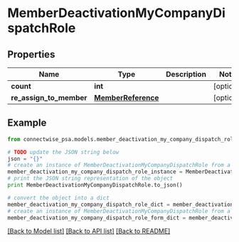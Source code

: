 # MemberDeactivationMyCompanyDispatchRole


## Properties
Name | Type | Description | Notes
------------ | ------------- | ------------- | -------------
**count** | **int** |  | [optional] 
**re_assign_to_member** | [**MemberReference**](MemberReference.md) |  | [optional] 

## Example

```python
from connectwise_psa.models.member_deactivation_my_company_dispatch_role import MemberDeactivationMyCompanyDispatchRole

# TODO update the JSON string below
json = "{}"
# create an instance of MemberDeactivationMyCompanyDispatchRole from a JSON string
member_deactivation_my_company_dispatch_role_instance = MemberDeactivationMyCompanyDispatchRole.from_json(json)
# print the JSON string representation of the object
print MemberDeactivationMyCompanyDispatchRole.to_json()

# convert the object into a dict
member_deactivation_my_company_dispatch_role_dict = member_deactivation_my_company_dispatch_role_instance.to_dict()
# create an instance of MemberDeactivationMyCompanyDispatchRole from a dict
member_deactivation_my_company_dispatch_role_form_dict = member_deactivation_my_company_dispatch_role.from_dict(member_deactivation_my_company_dispatch_role_dict)
```
[[Back to Model list]](../README.md#documentation-for-models) [[Back to API list]](../README.md#documentation-for-api-endpoints) [[Back to README]](../README.md)


